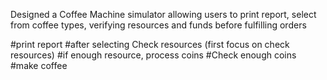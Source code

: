  Designed a Coffee Machine simulator allowing users to print report, select from coffee types, verifying resources and funds before fulfilling orders

#print report
#after selecting Check resources (first focus on check resources)
#if enough resource, process coins 
#Check enough coins
#make coffee
